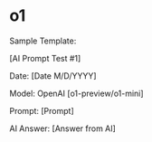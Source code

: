 # o1

Sample Template:

[AI Prompt Test #1]

Date: [Date M/D/YYYY]

Model: OpenAI [o1-preview/o1-mini]


Prompt: [Prompt]

AI Answer: [Answer from AI]
